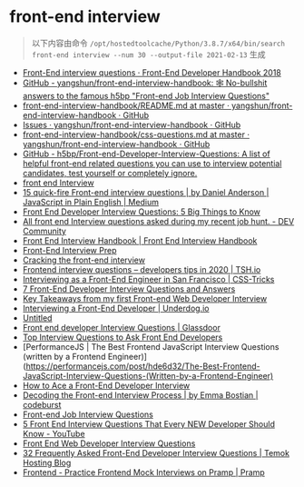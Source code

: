 
front-end interview
===================


> 以下内容由命令 `/opt/hostedtoolcache/Python/3.8.7/x64/bin/search front-end interview --num 30 --output-file 2021-02-13` 生成

- [Front-End interview questions · Front-End Developer Handbook 2018](https://frontendmasters.com/books/front-end-handbook/2018/practice/interview-q.html)
- [GitHub - yangshun/front-end-interview-handbook: 🕸  No-bullshit answers to the famous h5bp "Front-end Job Interview Questions"](https://github.com/yangshun/front-end-interview-handbook)
- [front-end-interview-handbook/README.md at master · yangshun/front-end-interview-handbook · GitHub](https://github.com/yangshun/front-end-interview-handbook/blob/master/contents/en/README.md)
- [Issues · yangshun/front-end-interview-handbook · GitHub](https://github.com/yangshun/front-end-interview-handbook/issues)
- [front-end-interview-handbook/css-questions.md at master · yangshun/front-end-interview-handbook · GitHub](https://github.com/yangshun/front-end-interview-handbook/blob/master/contents/en/css-questions.md)
- [GitHub - h5bp/Front-end-Developer-Interview-Questions: A list of helpful front-end related questions you can use to interview potential candidates, test yourself or completely ignore.](https://github.com/h5bp/Front-end-Developer-Interview-Questions)
- [front end Interview](https://thatjsdude.com/interview/)
- [15 quick-fire Front-end interview questions | by Daniel Anderson | JavaScript in Plain English | Medium](https://medium.com/javascript-in-plain-english/15-quick-fire-front-end-interview-questions-bb4d83d0817c)
- [Front End Developer Interview Questions: 5 Big Things to Know](https://insights.dice.com/2020/04/03/front-end-developer-interview-questions-5-big-things-know/)
- [All front end Interview questions asked during my recent job hunt. - DEV Community](https://dev.to/devabhijeet/all-front-end-interview-questions-asked-during-my-recent-job-hunt-1kge)
- [Front End Interview Handbook | Front End Interview Handbook](https://yangshun.github.io/front-end-interview-handbook/)
- [Front-End Interview Prep](https://www.udacity.com/course/front-end-interview-prep--ud250)
- [Cracking the front-end interview](https://www.freecodecamp.org/news/cracking-the-front-end-interview-9a34cd46237/)
- [Frontend interview questions – developers tips in 2020 | TSH.io](https://tsh.io/blog/frontend-interview-questions/)
- [
    Interviewing as a Front-End Engineer in San Francisco | CSS-Tricks  ](https://css-tricks.com/interviewing-front-end-engineer-san-francisco/)
- [7 Front-End Developer Interview Questions and Answers](https://www.indeed.com/hire/interview-questions/front-end-developer)
- [Key Takeaways from my first Front-end Web Developer Interview](https://www.freecodecamp.org/news/key-takeaways-from-my-first-front-end-web-developer-interview-90baa9eff1af/)
- [Interviewing a Front-End Developer | Underdog.io](https://underdog.io/blog/interviewing-a-front-end-developer)
- [Untitled](https://www.educative.io/track/ace-the-front-end-interview)
- [Front end developer Interview Questions | Glassdoor](https://www.glassdoor.com/Interview/front-end-developer-interview-questions-SRCH_KO0,19.htm)
- [Top Interview Questions to Ask Front End Developers](https://business.linkedin.com/talent-solutions/resources/interviewing-talent/front-end-developer)
- [PerformanceJS | The Best Frontend JavaScript Interview Questions (written by a Frontend Engineer)](https://performancejs.com/post/hde6d32/The-Best-Frontend-JavaScript-Interview-Questions-(Written-by-a-Frontend-Engineer)
- [How to Ace a Front-End Developer Interview](https://html.com/resources/front-end-dev-interview/)
- [Decoding the Front-end Interview Process | by Emma Bostian | codeburst](https://codeburst.io/de-coding-the-front-end-development-interview-process-9601bc4c71e5)
- [Front-end Job Interview Questions](https://h5bp.org/Front-end-Developer-Interview-Questions/)
- [5 Front End Interview Questions That Every NEW Developer Should Know - YouTube](https://www.youtube.com/watch?v=z6cvj6cMIr0)
- [Front End Web Developer Interview Questions](https://resources.workable.com/front-end-web-developer-interview-questions)
- [32 Frequently Asked Front-End Developer Interview Questions | Temok Hosting Blog](https://www.temok.com/blog/front-end-developer-interview-questions/)
- [Frontend - Practice Frontend Mock Interviews on Pramp | Pramp](https://www.pramp.com/dev/uc-frontend)
